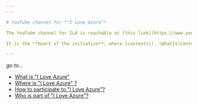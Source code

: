 ```yaml
---
---

# YouTube channel for *"I Love Azure"*

The YouTube channel for ILA is reachable at [this link](https://www.youtube.com/channel/UCTlB5cXYRrAZDcCdLS3A_pg).

It is the **heart of the initiative**, where [contents](..\WhatIs\Content.md) will be published.

---
```

*go to...*

- [What is "I Love Azure"](..\WhatIs\WhatIs.md)
- [Where is "I Love Azure" ?](..\WhereIs\WhereIs.md)
- [How to participate to "I Love Azure"?](..\HowToPart\HowToPart.md)
- [Who is part of "I Love Azure"?](..\WhoIsIn\WhoIsIn.md)
